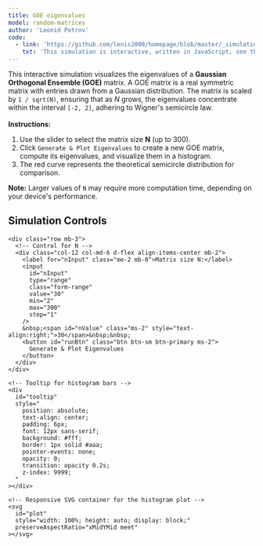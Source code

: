 ```yaml
---
title: GOE eigenvalues
model: random-matrices
author: 'Leonid Petrov'
code:
  - link: 'https://github.com/lenis2000/homepage/blob/master/_simulations/random-matrices/2025-01-28-GOE.md'
    txt: 'This simulation is interactive, written in JavaScript, see the source code of this page at the link'
---
```


<meta name="viewport" content="width=device-width, initial-scale=1.0" />

<div class="container mt-4 mb-3" style="overflow: visible;">
  <p>
    This interactive simulation visualizes the eigenvalues of a <strong>Gaussian Orthogonal Ensemble (GOE)</strong> matrix.
    A GOE matrix is a real symmetric matrix with entries drawn from a Gaussian distribution.
    The matrix is scaled by <code>1 / sqrt(N)</code>, ensuring that as <em>N</em> grows, the eigenvalues concentrate within the interval <code>[-2, 2]</code>,
    adhering to Wigner's semicircle law.
    <br/><br/>
    <strong>Instructions:</strong>
    <ol>
      <li>Use the slider to select the matrix size <strong>N</strong> (up to 300).</li>
      <li>Click <code>Generate & Plot Eigenvalues</code> to create a new GOE matrix, compute its eigenvalues, and visualize them in a histogram.</li>
      <li>The red curve represents the theoretical semicircle distribution for comparison.</li>
    </ol>
    <strong>Note:</strong> Larger values of <code>N</code> may require more computation time, depending on your device's performance.
  </p>

  <!-- Simulation Controls -->
  <div class="my-3 p-3 bg-light" style="overflow: visible;">
    <h2 class="h4 mb-3">Simulation Controls</h2>

    <div class="row mb-3">
      <!-- Control for N -->
      <div class="col-12 col-md-6 d-flex align-items-center mb-2">
        <label for="nInput" class="me-2 mb-0">Matrix size N:</label>
        <input
          id="nInput"
          type="range"
          class="form-range"
          value="30"
          min="2"
          max="300"
          step="1"
        />
        &nbsp;<span id="nValue" class="ms-2" style="text-align:right;">30</span>&nbsp;&nbsp;
        <button id="runBtn" class="btn btn-sm btn-primary ms-2">
          Generate & Plot Eigenvalues
        </button>
      </div>
    </div>

    <!-- Tooltip for histogram bars -->
    <div
      id="tooltip"
      style="
        position: absolute;
        text-align: center;
        padding: 6px;
        font: 12px sans-serif;
        background: #fff;
        border: 1px solid #aaa;
        pointer-events: none;
        opacity: 0;
        transition: opacity 0.2s;
        z-index: 9999;
      "
    ></div>

    <!-- Responsive SVG container for the histogram plot -->
    <svg
      id="plot"
      style="width: 100%; height: auto; display: block;"
      preserveAspectRatio="xMidYMid meet"
    ></svg>
  </div>
</div>


<script src="{{site.url}}/js/d3.v7.min.js"></script>
<script src="{{site.url}}/js/numeric.min.js"></script>

<script>
// ======================================================
// 1) Random Normal Generator (Box-Muller Transform)
// ======================================================
function randn() {
  let u1 = 0, u2 = 0;
  while (u1 <= Number.EPSILON) {
    u1 = Math.random();
    u2 = Math.random();
  }
  const R = Math.sqrt(-2.0 * Math.log(u1));
  const theta = 2.0 * Math.PI * u2;
  return R * Math.cos(theta);
}

// ======================================================
// 2) Generate GOE matrix of size N, scale by 1/sqrt(N)
// ======================================================
function generateGOE(N) {
  // Create a 2D array initialized with zeros
  const A = Array.from({ length: N }, () => Array(N).fill(0));

  for (let i = 0; i < N; i++) {
    for (let j = i; j < N; j++) {
      const val = randn() / Math.sqrt(N);
      A[i][j] = val;
      A[j][i] = val; // Ensure the matrix is symmetric
    }
  }
  return A;
}

// ======================================================
// 3) Compute eigenvalues using numeric.js EVD
// ======================================================
function computeEigenvalues(A) {
  // numeric.js expects a 2D array
  const ev = numeric.eig(A);

  // numeric.js returns eigenvalues in ev.lambda.x and ev.lambda.y
  // For symmetric matrices, ev.lambda.y should be all zeros
  const eigenvals = ev.lambda.x; // Directly use the real parts

  // Validate that all eigenvalues are real numbers
  if (!Array.isArray(eigenvals) || eigenvals.some(val => typeof val !== 'number' || isNaN(val))) {
    console.error("Invalid eigenvalues:", eigenvals);
    return [];
  }

  // Sort eigenvalues in ascending order
  eigenvals.sort((a, b) => a - b);

  return eigenvals;
}

// ======================================================
// 4) Main simulation: generate and get eigenvalues
// ======================================================
function simulateGOE(N) {
  const A = generateGOE(N);
  const eigenvals = computeEigenvalues(A);
  return eigenvals;
}

// ======================================================
// 5) Plot a histogram of the eigenvalues + overlay semicircle
// ======================================================
function drawHistogram(eigenvals) {
  const N = eigenvals.length;
  const svg = d3.select("#plot");
  svg.selectAll("*").remove(); // Clear previous plot

  const margin = { top: 30, right: 30, bottom: 40, left: 50 };
  const width = 800, height = 450;
  svg
    .attr("viewBox", [0, 0, width, height])
    .style("border", "none");

  const minVal = d3.min(eigenvals);
  const maxVal = d3.max(eigenvals);
  // Set domain slightly wider than expected for better visualization
  const lowerX = Math.min(-2.5, minVal - 0.1 * Math.abs(minVal));
  const upperX = Math.max(2.5, maxVal + 0.1 * Math.abs(maxVal));

  const binGenerator = d3.bin()
    .domain([lowerX, upperX])
    .thresholds(40); // Number of bins
  const bins = binGenerator(eigenvals);

  // Calculate density for a density histogram
  const binWidth = bins[0] ? (bins[0].x1 - bins[0].x0) : 1;
  bins.forEach(bin => {
    bin.density = bin.length / (N * binWidth);
  });

  const xScale = d3.scaleLinear()
    .domain([lowerX, upperX])
    .range([margin.left, width - margin.right]);

  const yMax = d3.max(bins, d => d.density);
  const yScale = d3.scaleLinear()
    .domain([0, yMax * 1.1]) // Add some padding on top
    .range([height - margin.bottom, margin.top]);

  // X Axis
  svg.append("g")
    .attr("transform", `translate(0, ${height - margin.bottom})`)
    .call(d3.axisBottom(xScale).ticks(10));

  // Y Axis
  svg.append("g")
    .attr("transform", `translate(${margin.left}, 0)`)
    .call(d3.axisLeft(yScale).ticks(8));

  // Bars
  svg.selectAll(".bar")
    .data(bins)
    .join("rect")
      .attr("class", "bar")
      .attr("x", d => xScale(d.x0))
      .attr("width", d => Math.max(1, xScale(d.x1) - xScale(d.x0) - 1)) // Ensure minimum width
      .attr("y", d => yScale(d.density))
      .attr("height", d => yScale(0) - yScale(d.density))
      .attr("fill", "steelblue")
      .on("mouseover", (event, d) => {
        const tooltip = d3.select("#tooltip");
        tooltip
          .style("opacity", 1)
          .style("left", (event.pageX + 10) + "px")
          .style("top", (event.pageY + 10) + "px")
          .html(`Bin [${d.x0.toFixed(2)}, ${d.x1.toFixed(2)})<br/>Count: ${d.length}`);
      })
      .on("mousemove", event => {
        const tooltip = d3.select("#tooltip");
        tooltip
          .style("left", (event.pageX + 10) + "px")
          .style("top", (event.pageY + 10) + "px");
      })
      .on("mouseout", () => {
        d3.select("#tooltip").style("opacity", 0);
      });

  // ==============================
  // Semicircle Overlay:
  //   f(x) = (1 / (2π)) * sqrt(4 - x^2), for |x| <= 2
  // ==============================
  const semicircleData = [];
  const points = 200;
  for (let i = 0; i <= points; i++) {
    const x = -2 + (4 * i / points); // Range from -2 to 2
    const y = Math.abs(x) <= 2 ? (1 / (2 * Math.PI)) * Math.sqrt(4 - x * x) : 0;
    semicircleData.push({ x, y });
  }

  const line = d3.line()
    .x(d => xScale(d.x))
    .y(d => yScale(d.y))
    .curve(d3.curveBasis); // Smooth curve

  svg.append("path")
    .datum(semicircleData)
    .attr("fill", "none")
    .attr("stroke", "red")
    .attr("stroke-width", 2)
    .attr("d", line);

  // Title
  svg.append("text")
    .attr("x", width / 2)
    .attr("y", margin.top / 2)
    .attr("text-anchor", "middle")
    .style("font-size", "16px")
    .text("GOE Eigenvalues Histogram with Semicircle Law");
}

// ======================================================
// 6) Combined Function to Run Simulation and Plot
// ======================================================
function simulateAndDraw(N) {
  // Provide feedback to the user for large computations
  if (N > 200) {
    console.warn("Large N may lead to longer computation times.");
  }

  const eigenvals = simulateGOE(N);

  // Validate eigenvalues before plotting
  if (!Array.isArray(eigenvals) || eigenvals.length !== N) {
    alert("Error computing eigenvalues. Please try a smaller matrix size.");
    return;
  }

  drawHistogram(eigenvals);
}

// ======================================================
// 7) Event Listeners
// ======================================================
document.getElementById("runBtn").addEventListener("click", () => {
  const nVal = parseInt(document.getElementById("nInput").value, 10);
  if (isNaN(nVal) || nVal < 2 || nVal > 300) {
    alert("Please choose an integer N between 2 and 300.");
    return;
  }
  simulateAndDraw(nVal);
});

document.getElementById("nInput").addEventListener("input", (e) => {
  document.getElementById("nValue").textContent = parseInt(e.target.value, 10);
});

// ======================================================
// 8) Auto-run on Page Load with Default N
// ======================================================
(function autoRunOnLoad() {
  const defaultN = parseInt(document.getElementById("nInput").value, 10);
  simulateAndDraw(defaultN);
})();
</script>
